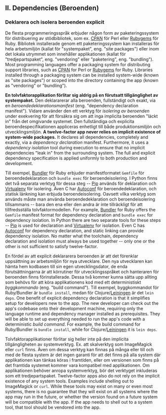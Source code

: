 ## II. Dependencies (Beroenden)
### Deklarera och isolera beroenden explicit

De flesta programmeringsspråk erbjuder någon form av paketeringssystem för distribuering av stödbibliotek, som ex. [CPAN](http://www.cpan.org/) för Perl eller [Rubygems](http://rubygems.org/) för Ruby. Bibliotek installerade genom ett paketeringssystem kan installeras för hela arbetsmiljön (kallat för "systempaket", eng. "site packages") eller inom det lokala utrymmet som innehåller applikationen (kallat för "tredjepartspaket", eng. "vendoring" eller "paketering", eng. "bundling").
Most programming languages offer a packaging system for distributing support libraries, such as [CPAN](http://www.cpan.org/) for Perl or [Rubygems](http://rubygems.org/) for Ruby.  Libraries installed through a packaging system can be installed system-wide (known as "site packages") or scoped into the directory containing the app (known as "vendoring" or "bundling").

**En tolvfaktorapplikation förlitar sig aldrig på en förutsatt tillgänglighet av systempaket.** Den deklararerar alla beroenden, fullständigt och exakt, via en *beroendedeklarationsmanifest* (eng. "dependency declaration manifest"). Vidare använder den ett verktyg för *isolering av beroenden* under exekvering för att försäkra sig om att inga implicita beroenden "läckt in" från det omgivande systemet. Den fullständiga och explicita beroendespecifikationen appliceras enhetligt till både produktionsmiljön och utvecklingsmiljön.
**A twelve-factor app never relies on implicit existence of system-wide packages.**  It declares all dependencies, completely and exactly, via a *dependency declaration* manifest.  Furthermore, it uses a *dependency isolation* tool during execution to ensure that no implicit dependencies "leak in" from the surrounding system.  The full and explicit dependency specification is applied uniformly to both production and development.

Till exempel, [Bundler](https://bundler.io/) för Ruby erbjuder manifestformatet `Gemfile` för beroendedeklaration och `bundle exec` för beroendeisolering. I Python finns det två separata verktyg för dessa steg -- [Pip](http://www.pip-installer.org/en/latest/) används för deklaration och [Virtualenv](http://www.virtualenv.org/en/latest/) för isolering. Även C har [Autoconf](http://www.gnu.org/s/autoconf/) för beroendedeklaration, och statisk länkning kan erbjuda beroendeisolering. Oavsett vilka verktyg som används måste man använda beroendedeklaration och beroendeisolering tillsammans -- bara den ena eller den andra är inte tillräckligt för att tillfredsställa tolvfaktormodellen.
For example, [Bundler](https://bundler.io/) for Ruby offers the `Gemfile` manifest format for dependency declaration and `bundle exec` for dependency isolation.  In Python there are two separate tools for these steps -- [Pip](http://www.pip-installer.org/en/latest/) is used for declaration and [Virtualenv](http://www.virtualenv.org/en/latest/) for isolation.  Even C has [Autoconf](http://www.gnu.org/s/autoconf/) for dependency declaration, and static linking can provide dependency isolation.  No matter what the toolchain, dependency declaration and isolation must always be used together -- only one or the other is not sufficient to satisfy twelve-factor.

En fördel av att explicit deklararera beroenden är att det förenklar uppsättning av arbetsmiljön för nya utvecklare. Den nya utvecklaren kan hämta hem kodbasen till sin egen utvecklingsdator, de enda förutsättningarna är att körrutiner för utvecklingsspråket och hanteraren för beroenden finns förinstallerade. Dessa två kommer kunna sätta upp allting som behövs för att köra applikationens kod med ett deterministiskt *byggkommando* (eng. "build command"). Till exempel, byggkommandot för Ruby/Bundler är `bundle install`, medan för Clojure/[Leiningen](https://github.com/technomancy/leiningen#readme) är det `lein deps`.
One benefit of explicit dependency declaration is that it simplifies setup for developers new to the app.  The new developer can check out the app's codebase onto their development machine, requiring only the language runtime and dependency manager installed as prerequisites.  They will be able to set up everything needed to run the app's code with a deterministic *build command*.  For example, the build command for Ruby/Bundler is `bundle install`, while for Clojure/[Leiningen](https://github.com/technomancy/leiningen#readme) it is `lein deps`.

Tolvfaktorapplikationer förlitar sig heller inte på den implicita tillgängligheten av systemverktyg. Ex. att skalverktyg som ImageMagick eller `curl` finns. Även om dessa verktyg kan finnas på många eller till och med de flesta system är det ingen garanti för att det finns på alla system där applikationen kan tänkas köras i framtiden, eller om versionen som finns på det framtida systemet kommer vara kompatibel med applikationen. Om applikationen behöver anropa systemverktyg, bör det verktyget inkluderas som ett tredjepartspaket.
Twelve-factor apps also do not rely on the implicit existence of any system tools.  Examples include shelling out to ImageMagick or `curl`.  While these tools may exist on many or even most systems, there is no guarantee that they will exist on all systems where the app may run in the future, or whether the version found on a future system will be compatible with the app.  If the app needs to shell out to a system tool, that tool should be vendored into the app.
